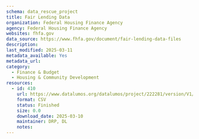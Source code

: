 ```yaml
---
schema: data_rescue_project 
title: Fair Lending Data
organization: Federal Housing Finance Agency
agency: Federal Housing Finance Agency
websites: fhfa.gov
data_source: https://www.fhfa.gov/document/fair-lending-data-files
description: 
last_modified: 2025-03-11
metadata_available: Yes
metadata_url: 
category:
  - Finance & Budget 
  - Housing & Community Development 
resources:
  - id: 410
    url: https://www.datalumos.org/datalumos/project/222281/version/V1/view
    format: CSV
    status: Finished
    size: 0.0
    download_date: 2025-03-10
    maintainer: DRP, DL
    notes: 
---
```

